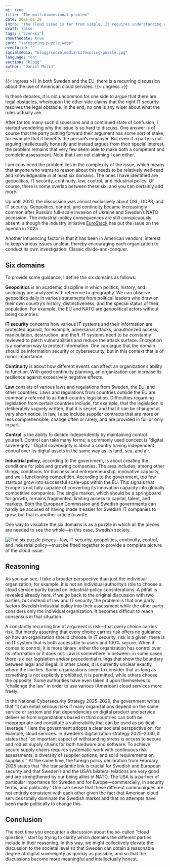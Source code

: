 ```yaml
---
ai: true
title: "The multidimensional problem"
date: 2025-08-20
intro: "The cloud issue is far from simple. It requires understanding of law, IT security, geopolitics, and more – six domains that together form a complex whole."
draft: false
tags: ["Svenska"]
showthedate: true
card: "safespring-puzzle.webp"
eventbild: ""
socialmedia: "blogg/socialmedia/safespring-puzzle.jpg"
language: "en"
section: "blogg"
author: "Daniel Melin"
---
```

{{< ingress >}}
In both Sweden and the EU, there is a recurring discussion about the use of American cloud services.
{{< /ingress >}}

In these debates, it is not uncommon for one side to argue that there are legal obstacles, whereupon the other side claims that the right IT security resolves the legal obstacle. In the end, no one is any wiser about what the rules actually are.

After far too many such discussions and a continued state of confusion, I started wondering why the issue is so hard to discuss. One answer is of course that the party putting forward their argument has some sort of stake, for example that it benefits the person’s employer. But even if a party is not arguing intellectually honestly and instead argues from their special interest, the problem remains that very few seem able to make both a competent and complete assessment. Note that I am not claiming I can either.

I am convinced the problem lies in the complexity of the issue, which means that anyone who wants to reason about this needs to be relatively well-read and knowledgeable in at least six domains. The ones I have identified are geopolitics, IT security, continuity, law, control, and industrial policy. Of course, there is some overlap between these six, and you can certainly add more.

Up until 2020, the discussion was almost exclusively about OSL, GDPR, and IT security. Geopolitics, control, and continuity became increasingly common after Russia’s full-scale invasion of Ukraine and Sweden’s NATO accession. The industrial-policy consequences are still conspicuously absent, although the industry initiative [EuroStack](https://eurostack.eu/) has put the issue on the agenda in 2025.

Another influencing factor is that it has been in American vendors’ interest to keep various issues unclear, thereby encouraging each organization to conduct its own investigation. Classic divide-and-conquer.

## Six domains
To provide some guidance, I define the six domains as follows:

**Geopolitics** is an academic discipline in which politics, history, and sociology are analyzed with reference to geography. We can observe geopolitics daily in various statements from political leaders who draw on their own country’s history, distinctiveness, and the special status of their population. For example, the EU and NATO are geopolitical actors without being countries.

**IT security** concerns how various IT systems and their information are protected against, for example, adversarial attacks, unauthorized access, manipulation, destruction, and theft. IT systems need to be constantly reviewed to patch vulnerabilities and reduce the attack surface. Encryption is a common way to protect information. One can argue that the domain should be information security or cybersecurity, but in this context that is of minor importance.

**Continuity** is about how different events can affect an organization’s ability to function. With good continuity planning, an organization can increase its resilience against excessively negative effects.

**Law** consists of various laws and regulations from Sweden, the EU, and other countries. Laws and regulations from countries outside the EU are commonly referred to as third-country legislation. Difficulties regarding legislation from certain countries include, for example, that the legislation is deliberately vaguely written, that it is secret, and that it can be changed at very short notice. In law, I also include supplier contracts that are more or less comprehensible, change often or rarely, and are provided in full or only in part.

**Control** is the ability to decide independently by maintaining control yourself. Control can take many forms; a commonly used concept is “digital sovereignty.” Digital sovereignty is about a country having independent control over its digital assets in the same way as its land, sea, and air.

**Industrial policy**, according to the government, is about creating the conditions for jobs and growing companies. The area includes, among other things, conditions for business and entrepreneurship, innovative capacity, and well-functioning competition. According to the government, too few startups grow into successful scale-ups within the EU. This signals that Europe is not fully capable of converting its innovation capacity into globally competitive companies. The single market, which should be a springboard for growth, remains fragmented, limiting access to capital, talent, and markets. Both the European Commission and Swedish governments can hardly be accused of having made it easier for Swedish IT companies to grow, but that is another article to write.

One way to visualize the six domains is as a puzzle in which all the pieces are needed to see the whole—in this case, Swedish society.

![The six puzzle pieces—law, IT security, geopolitics, continuity, control, and industrial policy—must be fitted together to provide a complete picture of the cloud issue.](/img/blogg/cards/safespring-puzzle.svg)

## Reasoning

As you can see, I take a broader perspective than just the individual organization; for example, it is not an individual authority’s role to choose a cloud service partly based on industrial-policy considerations. A pitfall is revealed already here. If we go back to the original discussion with two parties, but instead of law and IT security, the problem is that one party factors Swedish industrial policy into their assessment while the other party considers only the individual organization. It becomes difficult to reach consensus in that situation.

A constantly recurring line of argument is risk—that every choice carries risk. But merely asserting that every choice carries risk offers no guidance on how an organization should choose. In IT security, risk is a given; there is no IT system that is both accessible to users and 100% secure. When it comes to control, it is more binary: either the organization has control over its information or it does not. Law is somewhere in between: in some cases there is clear legislation and/or precedential rulings that show the boundary between legal and illegal. In other cases, it is currently unclear exactly where the line lies. Some organizations seem to consider that as long as something is not explicitly prohibited, it is permitted, while others choose the opposite. Some authorities have even taken it upon themselves to “challenge the law” in order to use various (American) cloud services more freely.

In the National Cybersecurity Strategy 2025–2029, the government writes that “it can entail serious risks if many organizations depend on the same service or system and that dependencies on digital product and service deliveries from organizations based in third countries can both be inappropriate and constitute a vulnerability that can be used as political leverage.” Here the government adopts a clear societal perspective on, for example, cloud services. In Sweden’s digitalization strategy 2025–2030, it states that “an important aspect of withstanding stress is access to secure and robust supply chains for both hardware and software. To achieve secure supply chains requires systematic work with continuous risk assessments, a diversity of supplier options, and solid requirements on suppliers.” At the same time, the foreign policy declaration from February 2025 states that “the transatlantic link is crucial for Swedish and European security and that Sweden’s and the USA’s bilateral relations are very good and are strengthened by our being allies in NATO. The USA is a partner of particular importance for Sweden and for Europe—commercially, in security terms, and politically.” One can sense that these different communiqués are not entirely consistent with each other given the fact that American cloud services totally dominate the Swedish market and that no attempts have been made politically to change this.

## Conclusion

The next time you encounter a discussion about the so-called “cloud question,” start by trying to clarify which domains the different parties include in their reasoning. In this way, we might collectively elevate the discussion to the societal level so that Sweden can obtain a reasonable degree of digital sovereignty as quickly as possible, and so that the discussions become more meaningful and intellectually honest.